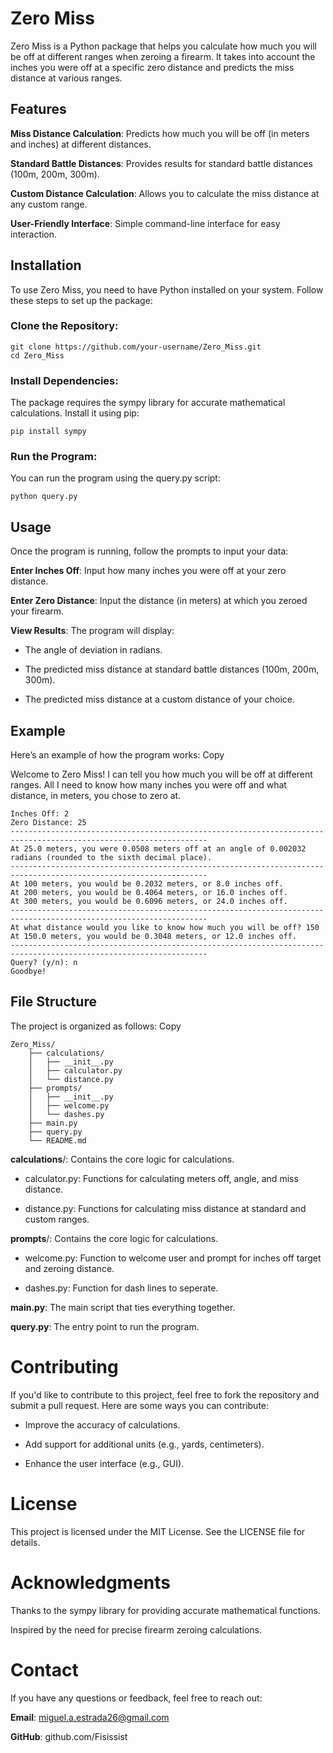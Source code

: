 # Zero Miss 
Zero Miss is a Python package that helps you calculate how much you will be off at different ranges when zeroing a firearm. It takes into account the inches you were off at a specific zero distance and predicts the miss distance at various ranges.
## Features

**Miss Distance Calculation**: Predicts how much you will be off (in meters and inches) at different distances.

**Standard Battle Distances**: Provides results for standard battle distances (100m, 200m, 300m).

**Custom Distance Calculation**: Allows you to calculate the miss distance at any custom range.

**User-Friendly Interface**: Simple command-line interface for easy interaction.

## Installation

To use Zero Miss, you need to have Python installed on your system. Follow these steps to set up the package:

### Clone the Repository:

    git clone https://github.com/your-username/Zero_Miss.git
    cd Zero_Miss

### Install Dependencies:

The package requires the sympy library for accurate mathematical calculations. Install it using pip:

    pip install sympy

### Run the Program:

You can run the program using the query.py script:

    python query.py

## Usage

Once the program is running, follow the prompts to input your data:

**Enter Inches Off**: Input how many inches you were off at your zero distance.

**Enter Zero Distance**: Input the distance (in meters) at which you zeroed your firearm.

**View Results**: The program will display:

- The angle of deviation in radians.

- The predicted miss distance at standard battle distances (100m, 200m, 300m).

- The predicted miss distance at a custom distance of your choice.

## Example

Here’s an example of how the program works:
Copy

Welcome to Zero Miss! I can tell you how much you will be off at different ranges.
All I need to know how many inches you were off and what distance, in meters, you chose to zero at.

    Inches Off: 2
    Zero Distance: 25
    ------------------------------------------------------------------------------------------------------------------
    At 25.0 meters, you were 0.0508 meters off at an angle of 0.002032 radians (rounded to the sixth decimal place).
    ------------------------------------------------------------------------------------------------------------------
    At 100 meters, you would be 0.2032 meters, or 8.0 inches off.
    At 200 meters, you would be 0.4064 meters, or 16.0 inches off.
    At 300 meters, you would be 0.6096 meters, or 24.0 inches off.
    ------------------------------------------------------------------------------------------------------------------
    At what distance would you like to know how much you will be off? 150
    At 150.0 meters, you would be 0.3048 meters, or 12.0 inches off.
    ------------------------------------------------------------------------------------------------------------------
    Query? (y/n): n
    Goodbye!

## File Structure

The project is organized as follows:
Copy

    Zero_Miss/
        ├── calculations/
        │   ├── __init__.py
        │   ├── calculator.py
        │   └── distance.py
        ├── prompts/
        │   ├── __init__.py
        │   ├── welcome.py
        │   └── dashes.py
        ├── main.py
        ├── query.py
        └── README.md

**calculations**/: Contains the core logic for calculations.

- calculator.py: Functions for calculating meters off, angle, and miss distance.

- distance.py: Functions for calculating miss distance at standard and custom ranges.
    
**prompts**/: Contains the core logic for calculations.

- welcome.py: Function to welcome user and prompt for inches off target and zeroing distance.

- dashes.py: Function for dash lines to seperate.

**main.py**: The main script that ties everything together.

**query.py**: The entry point to run the program.

# Contributing

If you'd like to contribute to this project, feel free to fork the repository and submit a pull request. Here are some ways you can contribute:

- Improve the accuracy of calculations.

- Add support for additional units (e.g., yards, centimeters).

- Enhance the user interface (e.g., GUI).

# License

This project is licensed under the MIT License. See the LICENSE file for details.

# Acknowledgments

Thanks to the sympy library for providing accurate mathematical functions.

Inspired by the need for precise firearm zeroing calculations.

# Contact

If you have any questions or feedback, feel free to reach out:

**Email**: miguel.a.estrada26@gmail.com

**GitHub**: github.com/Fisissist
